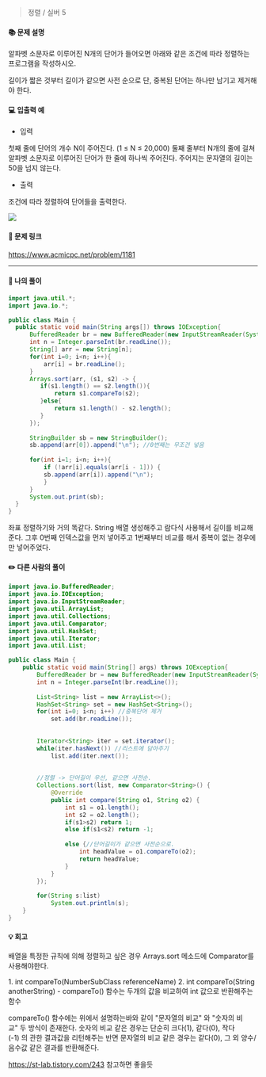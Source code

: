 > 정렬 / 실버 5

#### 📚 문제 설명
알파벳 소문자로 이루어진 N개의 단어가 들어오면 아래와 같은 조건에 따라 정렬하는 프로그램을 작성하시오.

길이가 짧은 것부터
길이가 같으면 사전 순으로
단, 중복된 단어는 하나만 남기고 제거해야 한다.

#### 💻 입출력 예

- 입력

첫째 줄에 단어의 개수 N이 주어진다. (1 ≤ N ≤ 20,000) 둘째 줄부터 N개의 줄에 걸쳐 알파벳 소문자로 이루어진 단어가 한 줄에 하나씩 주어진다. 주어지는 문자열의 길이는 50을 넘지 않는다.

- 출력

조건에 따라 정렬하여 단어들을 출력한다.

![](https://velog.velcdn.com/images/uunew/post/44657800-d685-4fc5-92af-3040e1b477df/image.png)



#### 🔗 문제 링크
https://www.acmicpc.net/problem/1181

---

#### 📝 나의 풀이
``` java
import java.util.*;
import java.io.*;

public class Main {
  public static void main(String args[]) throws IOException{
      BufferedReader br = new BufferedReader(new InputStreamReader(System.in));
      int n = Integer.parseInt(br.readLine());
      String[] arr = new String[n];
      for(int i=0; i<n; i++){
          arr[i] = br.readLine();
      }
      Arrays.sort(arr, (s1, s2) -> {
         if(s1.length() == s2.length()){
             return s1.compareTo(s2);
         }else{
             return s1.length() - s2.length();
         } 
      });
      
      StringBuilder sb = new StringBuilder();
      sb.append(arr[0]).append("\n"); //0번째는 무조건 넣음
      
      for(int i=1; i<n; i++){
          if (!arr[i].equals(arr[i - 1])) { 
          sb.append(arr[i]).append("\n");
          }
      }
      System.out.print(sb);
  }
}


```
좌표 정렬하기와 거의 똑같다. String 배열 생성해주고 람다식 사용해서 길이를 비교해준다. 그후 0번째 인덱스값을 먼저 넣어주고 1번째부터 비교를 해서 중복이 없는 경우에만 넣어주었다.


#### ✏️ 다른 사람의 풀이
``` java
import java.io.BufferedReader;
import java.io.IOException;
import java.io.InputStreamReader;
import java.util.ArrayList;
import java.util.Collections;
import java.util.Comparator;
import java.util.HashSet;
import java.util.Iterator;
import java.util.List;

public class Main {
	public static void main(String[] args) throws IOException{
		BufferedReader br = new BufferedReader(new InputStreamReader(System.in));
		int n = Integer.parseInt(br.readLine());
		
		List<String> list = new ArrayList<>();
		HashSet<String> set = new HashSet<String>();
		for(int i=0; i<n; i++) //중복단어 제거
			set.add(br.readLine());
		
		
		Iterator<String> iter = set.iterator();
		while(iter.hasNext()) //리스트에 담아주기
			list.add(iter.next());
		
		
		//정렬 -> 단어길이 우선, 같으면 사전순.
		Collections.sort(list, new Comparator<String>() {
			@Override
			public int compare(String o1, String o2) {
				int s1 = o1.length();
				int s2 = o2.length();
				if(s1>s2) return 1;
				else if(s1<s2) return -1;
				
				else {//단어길이가 같으면 사전순으로.
					int headValue = o1.compareTo(o2);
					return headValue;
				}
			}
		});
		
		for(String s:list) 
			System.out.println(s);
	}
}
```

#### 💡 회고
배열을 특정한 규칙에 의해 정렬하고 싶은 경우 Arrays.sort 메소드에 Comparator를 사용해야한다.


1. int compareTo(NumberSubClass referenceName) 
2. int compareTo(String anotherString) - compareTo() 함수는 두개의 값을 비교하여 int 값으로 반환해주는 함수

compareTo() 함수에는 위에서 설명하는바와 같이 "문자열의 비교" 와 "숫자의 비교" 두 방식이 존재한다. 숫자의 비교 같은 경우는 단순히 크다(1), 같다(0), 작다(-1) 의 관한 결과값을 리턴해주는 반면 문자열의 비교 같은 경우는 같다(0), 그 외 양수/음수값 같은 결과를 반환해준다.


https://st-lab.tistory.com/243
참고하면 좋을듯
